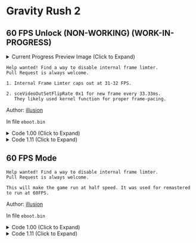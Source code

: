 # Gravity Rush 2

## 60 FPS Unlock (NON-WORKING) (WORK-IN-PROGRESS)

<details>
<summary>Current Progress Preview Image (Click to Expand)</summary>

![](https://storage.googleapis.com/assets-illusion0001/images/patches/preview/GravityDaze2/GD2-32FPS.png)

</details>

```
Help wanted! Find a way to disable internal frame limter.
Pull Request is always welcome.

1. Internal Frame Limter caps out at 31-32 FPS.

2. sceVideoOutSetFlipRate 0x1 for new frame every 33.33ms.
   They likely used kernel function for proper frame-pacing.
```

Author: [illusion](https://github.com/illusion0001)

In file `eboot.bin`

<details>
<summary>Code 1.00 (Click to Expand)</summary>

```
BE 01 00 00 00 E8 86 F2 F6 00

BE 00 00 00 00 E8 86 F2 F6 00
```

</details>

<details>
<summary>Code 1.11 (Click to Expand)</summary>

```
BE 01 00 00 00 E8 86 10 FB 00

BE 00 00 00 00 E8 86 10 FB 00
```

</details>

## 60 FPS Mode

```
Help wanted! Find a way to disable internal frame limter.
Pull Request is always welcome.

This will make the game run at half speed. It was used for remastered to run at 60FPS.
```

Author: [illusion](https://github.com/illusion0001)

In file `eboot.bin`

<details>
<summary>Code 1.00 (Click to Expand)</summary>

```
C6 05 3C D2 65 01 01

C6 05 3C D2 65 01 00
```

</details>

<details>
<summary>Code 1.11 (Click to Expand)</summary>

```
C6 05 BC 65 6A 01 01

C6 05 BC 65 6A 01 00
```

</details>
